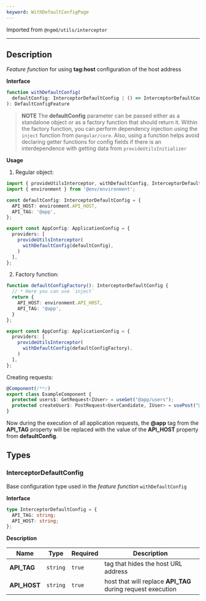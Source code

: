 ```yaml
---
keyword: WithDefaultConfigPage
---
```


Imported from `@ngmd/utils/interceptor`

---

## Description

*Feature function* for using **tag:host** configuration of the host address

**Interface**

```ts
function withDefaultConfig(
  defaultConfig: InterceptorDefaultConfig | () => InterceptorDefaultConfig,
): DefaultConfigFeature
```

>**NOTE**
> The **defaultConfig** parameter can be passed either as a standalone object or as a factory function that should return it. Within the factory function, you can perform dependency injection using the `inject` function from `@angular/core`. Also, using a function helps avoid declaring getter functions for config fields if there is an interdependence with getting data from `provideUtilsInitializer`

**Usage**

1. Regular object: 

```ts name="app.config.ts"
import { provideUtilsInterceptor, withDefaultConfig, InterceptorDefaultConfig } from '@ngmd/utils/interceptor';
import { environment } from '@env/environment';

const defaultConfig: InterceptorDefaultConfig = {
  API_HOST: environment.API_HOST,
  API_TAG: '@app',
};

export const AppConfig: ApplicationConfig = {
  providers: [
    provideUtilsInterceptor(
      withDefaultConfig(defaultConfig),
    )
  ],
};
```

2. Factory function: 

```ts name="app.config.ts"
function defaultConfigFactory(): InterceptorDefaultConfig {
  // * Here you can use `inject`
  return {
    API_HOST: environment.API_HOST,
    API_TAG: '@app',
  }
};

export const AppConfig: ApplicationConfig = {
  providers: [
    provideUtilsInterceptor(
      withDefaultConfig(defaultConfigFactory),
    )
  ],
};
```

Creating requests:

```ts
@Component(/**/)
export class ExampleComponent {
  protected users$: GetRequest<IUser> = useGet("@app/users");
  protected createUser$: PostRequest<UserCandidate, IUser> = usePost("@app/users/create");
}
```

Now during the execution of all application requests, the **@app** tag from the **API_TAG** property will be replaced with the value of the **API_HOST** property from **defaultConfig**.

## Types

### InterceptorDefaultConfig

Base configuration type used in the *feature function* `withDefaultConfig`

**Interface**
```ts
type InterceptorDefaultConfig = {
  API_TAG: string;
  API_HOST: string;
};
```

**Description**

| Name | Type | Required | Description |
|----------|----------|----------|----------|
| **API_TAG** | `string` | `true` | tag that hides the host URL address |
| **API_HOST** | `string` | `true` | host that will replace **API_TAG** during request execution |